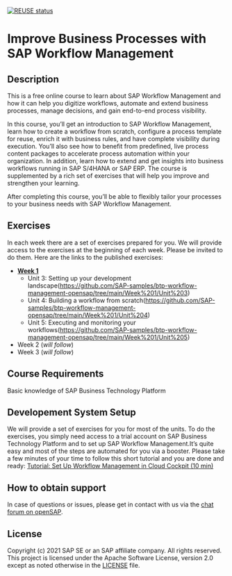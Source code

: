 [![REUSE status](https://api.reuse.software/badge/github.com/SAP-samples/btp-workflow-management-opensap)](https://api.reuse.software/info/github.com/SAP-samples/btp-workflow-management-opensap)

# Improve Business Processes with SAP Workflow Management

## Description
This is a free online course to learn about SAP Workflow Management and how it can help you digitize workflows, automate and extend business processes, manage decisions, and gain end-to-end process visibility. 

In this course, you’ll get an introduction to SAP Workflow Management, learn how to create a workflow from scratch, configure a process template for reuse, enrich it with business rules, and have complete visibility during execution. You’ll also see how to benefit from predefined, live process content packages to accelerate process automation within your organization. In addition, learn how to extend and get insights into business workflows running in SAP S/4HANA or SAP ERP. The course is supplemented by a rich set of exercises that will help you improve and strengthen your learning.

After completing this course, you’ll be able to flexibly tailor your processes to your business needs with SAP Workflow Management.

## Exercises

In each week there are a set of exercises prepared for you. We will provide access to the exercises at the beginning of each week. Please be invited to do them.
Here are the links to the published exercises:
- **[Week 1](https://github.com/SAP-samples/btp-workflow-management-opensap/tree/main/Week%201)**
  - Unit 3: Setting up your development landscape(https://github.com/SAP-samples/btp-workflow-management-opensap/tree/main/Week%201/Unit%203)
  - Unit 4: Building a workflow from scratch(https://github.com/SAP-samples/btp-workflow-management-opensap/tree/main/Week%201/Unit%204)
  - Unit 5: Executing and monitoring your workflows(https://github.com/SAP-samples/btp-workflow-management-opensap/tree/main/Week%201/Unit%205)
- Week 2 (*will follow*)
- Week 3 (*will follow*)

## Course Requirements
Basic knowledge of SAP Business Technology Platform

## Developement System Setup
We will provide a set of exercises for you for most of the units. To do the exercises, you simply need access to a trial account on SAP Business Technology Platform and to set up SAP Workflow Management.It’s quite easy and most of the steps are automated for you via a booster. Please take a few minutes of your time to follow this short tutorial and you are done and ready: [Tutorial: Set Up Workflow Management in Cloud Cockpit (10 min)](https://developers.sap.com/tutorials/cp-starter-ibpm-employeeonboarding-1-setup.html)

## How to obtain support

In case of questions or issues, please get in contact with us via the [chat forum on openSAP](https://open.sap.com/courses/btp2/pinboard).

## License
Copyright (c) 2021 SAP SE or an SAP affiliate company. All rights reserved. This project is licensed under the Apache Software License, version 2.0 except as noted otherwise in the [LICENSE](LICENSES/Apache-2.0.txt) file.


